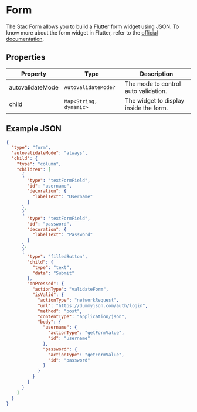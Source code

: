 # Form

The Stac Form allows you to build a Flutter form widget using JSON.
To know more about the form widget in Flutter, refer to the [official documentation](https://api.flutter.dev/flutter/widgets/Form-class.html).

## Properties

| Property          | Type                    | Description                                                                 |
|-------------------|-------------------------|-----------------------------------------------------------------------------|
| autovalidateMode  | `AutovalidateMode?`     | The mode to control auto validation.                                        |
| child             | `Map<String, dynamic>`  | The widget to display inside the form.                                      |

## Example JSON

```json
{
  "type": "form",
  "autovalidateMode": "always",
  "child": {
    "type": "column",
    "children": [
      {
        "type": "textFormField",
        "id": "username",
        "decoration": {
          "labelText": "Username"
        }
      },
      {
        "type": "textFormField",
        "id": "password",
        "decoration": {
          "labelText": "Password"
        }
      },
      {
        "type": "filledButton",
        "child": {
          "type": "text",
          "data": "Submit"
        },
        "onPressed": {
          "actionType": "validateForm",
          "isValid": {
            "actionType": "networkRequest",
            "url": "https://dummyjson.com/auth/login",
            "method": "post",
            "contentType": "application/json",
            "body": {
              "username": {
                "actionType": "getFormValue",
                "id": "username"
              },
              "password": {
                "actionType": "getFormValue",
                "id": "password"
              }
            }
          }
        }
      }
    ]
  }
}
```